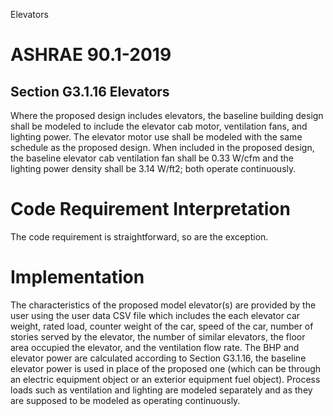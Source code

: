 Elevators

# ASHRAE 90.1-2019
## Section G3.1.16 Elevators
Where the proposed design includes elevators, the baseline building design shall be modeled to include the elevator cab motor, ventilation fans, and lighting power. The elevator motor use shall be modeled with the same schedule as the proposed design. When included in the proposed design, the baseline elevator cab ventilation fan shall be 0.33 W/cfm and the lighting power density shall be 3.14 W/ft2; both operate continuously.

# Code Requirement Interpretation
The code requirement is straightforward, so are the exception.

# Implementation
The characteristics of the proposed model elevator(s) are provided by the user using the user data CSV file which includes the each elevator car weight, rated load, counter weight of the car, speed of the car, number of stories served by the elevator, the number of similar elevators, the floor area occupied the elevator, and the ventilation flow rate. The BHP and elevator power are calculated according to Section G3.1.16, the baseline elevator power is used in place of the proposed one (which can be through an electric equipment object or an exterior equipment fuel object). Process loads such as ventilation and lighting are modeled separately and as they are supposed to be modeled as operating continuously.
